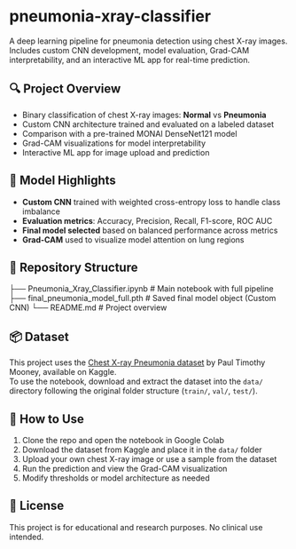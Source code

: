 # pneumonia-xray-classifier
A deep learning pipeline for pneumonia detection using chest X-ray images. Includes custom CNN development, model evaluation, Grad-CAM interpretability, and an interactive ML app for real-time prediction.

## 🔍 Project Overview

- Binary classification of chest X-ray images: **Normal** vs **Pneumonia**
- Custom CNN architecture trained and evaluated on a labeled dataset
- Comparison with a pre-trained MONAI DenseNet121 model
- Grad-CAM visualizations for model interpretability
- Interactive ML app for image upload and prediction

## 🧠 Model Highlights

- **Custom CNN** trained with weighted cross-entropy loss to handle class imbalance
- **Evaluation metrics**: Accuracy, Precision, Recall, F1-score, ROC AUC
- **Final model selected** based on balanced performance across metrics
- **Grad-CAM** used to visualize model attention on lung regions

## 📁 Repository Structure

├── Pneumonia_Xray_Classifier.ipynb # Main notebook with full pipeline 
├── final_pneumonia_model_full.pth # Saved final model object (Custom CNN) 
└── README.md # Project overview 

## 📦 Dataset

This project uses the [Chest X-ray Pneumonia dataset](https://www.kaggle.com/datasets/paultimothymooney/chest-xray-pneumonia/data) by Paul Timothy Mooney, available on Kaggle.  
To use the notebook, download and extract the dataset into the `data/` directory following the original folder structure (`train/`, `val/`, `test/`).

## 🚀 How to Use

1. Clone the repo and open the notebook in Google Colab
2. Download the dataset from Kaggle and place it in the `data/` folder
3. Upload your own chest X-ray image or use a sample from the dataset
4. Run the prediction and view the Grad-CAM visualization
5. Modify thresholds or model architecture as needed

## 📜 License

This project is for educational and research purposes. No clinical use intended.
